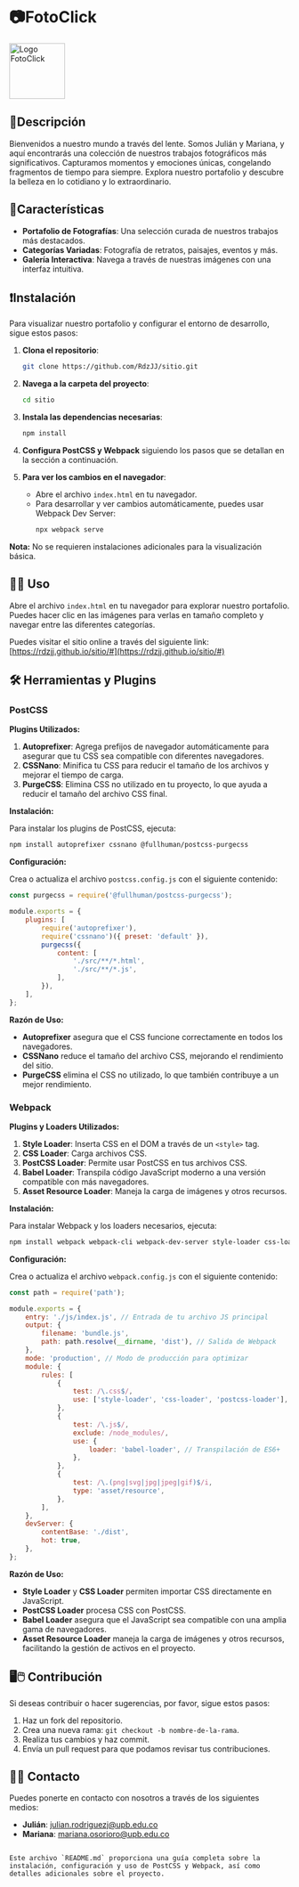 # 📷FotoClick
<img src="imagenes/logo1.jpg" alt="Logo FotoClick" width="100px">

## 📎Descripción
Bienvenidos a nuestro mundo a través del lente. Somos Julián y Mariana, y aquí encontrarás una colección de nuestros trabajos fotográficos más significativos. Capturamos momentos y emociones únicas, congelando fragmentos de tiempo para siempre. Explora nuestro portafolio y descubre la belleza en lo cotidiano y lo extraordinario.

## 🧏Características

- **Portafolio de Fotografías**: Una selección curada de nuestros trabajos más destacados.
- **Categorías Variadas**: Fotografía de retratos, paisajes, eventos y más.
- **Galería Interactiva**: Navega a través de nuestras imágenes con una interfaz intuitiva.

## ❗Instalación

Para visualizar nuestro portafolio y configurar el entorno de desarrollo, sigue estos pasos:

1. **Clona el repositorio**:
   ```bash
   git clone https://github.com/RdzJJ/sitio.git
   ```

2. **Navega a la carpeta del proyecto**:
   ```bash
   cd sitio
   ```

3. **Instala las dependencias necesarias**:
   ```bash
   npm install
   ```

4. **Configura PostCSS y Webpack** siguiendo los pasos que se detallan en la sección a continuación.

5. **Para ver los cambios en el navegador**:
   - Abre el archivo `index.html` en tu navegador.
   - Para desarrollar y ver cambios automáticamente, puedes usar Webpack Dev Server:
     ```bash
     npx webpack serve
     ```

**Nota:** No se requieren instalaciones adicionales para la visualización básica.

## 🧠😎 Uso

Abre el archivo `index.html` en tu navegador para explorar nuestro portafolio. Puedes hacer clic en las imágenes para verlas en tamaño completo y navegar entre las diferentes categorías.

Puedes visitar el sitio online a través del siguiente link: [https://rdzjj.github.io/sitio/#](https://rdzjj.github.io/sitio/#)

## 🛠️ Herramientas y Plugins

### PostCSS

**Plugins Utilizados:**

1. **Autoprefixer**: Agrega prefijos de navegador automáticamente para asegurar que tu CSS sea compatible con diferentes navegadores.
2. **CSSNano**: Minifica tu CSS para reducir el tamaño de los archivos y mejorar el tiempo de carga.
3. **PurgeCSS**: Elimina CSS no utilizado en tu proyecto, lo que ayuda a reducir el tamaño del archivo CSS final.

**Instalación:**

Para instalar los plugins de PostCSS, ejecuta:
```bash
npm install autoprefixer cssnano @fullhuman/postcss-purgecss
```

**Configuración:**

Crea o actualiza el archivo `postcss.config.js` con el siguiente contenido:

```javascript
const purgecss = require('@fullhuman/postcss-purgecss');

module.exports = {
    plugins: [
        require('autoprefixer'),
        require('cssnano')({ preset: 'default' }),
        purgecss({
            content: [
                './src/**/*.html',
                './src/**/*.js',
            ],
        }),
    ],
};
```

**Razón de Uso:**

- **Autoprefixer** asegura que el CSS funcione correctamente en todos los navegadores.
- **CSSNano** reduce el tamaño del archivo CSS, mejorando el rendimiento del sitio.
- **PurgeCSS** elimina el CSS no utilizado, lo que también contribuye a un mejor rendimiento.

### Webpack

**Plugins y Loaders Utilizados:**

1. **Style Loader**: Inserta CSS en el DOM a través de un `<style>` tag.
2. **CSS Loader**: Carga archivos CSS.
3. **PostCSS Loader**: Permite usar PostCSS en tus archivos CSS.
4. **Babel Loader**: Transpila código JavaScript moderno a una versión compatible con más navegadores.
5. **Asset Resource Loader**: Maneja la carga de imágenes y otros recursos.

**Instalación:**

Para instalar Webpack y los loaders necesarios, ejecuta:
```bash
npm install webpack webpack-cli webpack-dev-server style-loader css-loader postcss-loader babel-loader @babel/core @babel/preset-env asset/resource
```

**Configuración:**

Crea o actualiza el archivo `webpack.config.js` con el siguiente contenido:

```javascript
const path = require('path');

module.exports = {
    entry: './js/index.js', // Entrada de tu archivo JS principal
    output: {
        filename: 'bundle.js',
        path: path.resolve(__dirname, 'dist'), // Salida de Webpack
    },
    mode: 'production', // Modo de producción para optimizar
    module: {
        rules: [
            {
                test: /\.css$/,
                use: ['style-loader', 'css-loader', 'postcss-loader'],
            },
            {
                test: /\.js$/,
                exclude: /node_modules/,
                use: {
                    loader: 'babel-loader', // Transpilación de ES6+
                },
            },
            {
                test: /\.(png|svg|jpg|jpeg|gif)$/i,
                type: 'asset/resource',
            },
        ],
    },
    devServer: {
        contentBase: './dist',
        hot: true,
    },
};
```

**Razón de Uso:**

- **Style Loader** y **CSS Loader** permiten importar CSS directamente en JavaScript.
- **PostCSS Loader** procesa CSS con PostCSS.
- **Babel Loader** asegura que el JavaScript sea compatible con una amplia gama de navegadores.
- **Asset Resource Loader** maneja la carga de imágenes y otros recursos, facilitando la gestión de activos en el proyecto.

## 🖥️🖱️ Contribución

Si deseas contribuir o hacer sugerencias, por favor, sigue estos pasos:

1. Haz un fork del repositorio.
2. Crea una nueva rama: `git checkout -b nombre-de-la-rama`.
3. Realiza tus cambios y haz commit.
4. Envía un pull request para que podamos revisar tus contribuciones.

## 🤳📲 Contacto

Puedes ponerte en contacto con nosotros a través de los siguientes medios:

- **Julián**: [julian.rodriguezj@upb.edu.co](mailto:julian.rodriguezj@upb.edu.co)
- **Mariana**: [mariana.osorioro@upb.edu.co](mailto:mariana.osorioro@upb.edu.co)
```

Este archivo `README.md` proporciona una guía completa sobre la instalación, configuración y uso de PostCSS y Webpack, así como detalles adicionales sobre el proyecto.
